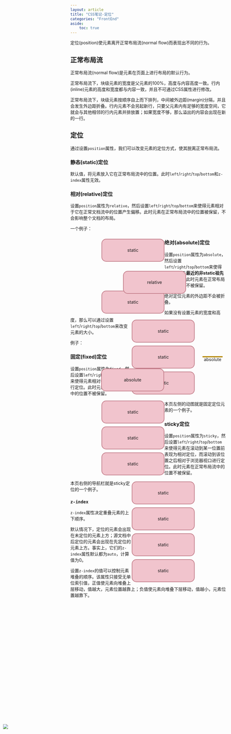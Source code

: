 ```yaml
---
layout: article
title: "CSS笔记-定位"
categories: "FrontEnd"
aside:
    toc: true
---
```


<style>
    .pos-box {
        border: 2px solid #c27c88;
        border-radius: 15px;
        background-color: #f1c4cd;
        width: 200px;
        height: 5em;
        margin: 10px 0;

        line-height: 5em;
        text-align: center;
    }

    .bare-box {
        position: absolute;
        top: 10px;
        left: 85%;
        right: 10px;
        bottom: 50%;

        border-radius: 15px;
        border: 2px solid #b78d12;
        margin: 10px 0;

        background-color: #f9d770;

        text-align: center;
    }

    .bare-box::before {
        content: "";
        display: inline-block;
        vertical-align: middle;
        height: 100%;
    }

    .stt {
        position: static;
    }

    .rel {
        position: relative;
        left: 70px;
        top: 20px;
    }

    .abs {
        position: absolute;
        left: 100px;
        top: 50px;
    }

    .fix {
        position: fixed;
        left: 10px;
        top: 60%;
        width: 150px;
        z-index: 99999;
    }
</style>

定位(position)使元素离开正常布局流(normal flow)而表现出不同的行为。

## 正常布局流

正常布局流(normal flow)是元素在页面上进行布局的默认行为。

正常布局流下，块级元素的宽度是父元素的100%，高度与内容高度一致。行内(inline)元素的高度和宽度都与内容一致，并且不可通过CSS属性进行修改。

正常布局流下，块级元素按顺序自上而下排列，中间被外边距(margin)分隔，并且会发生外边距折叠。行内元素不会另起新行，只要父元素内有足够的宽度空间，它就会与其他相邻的行内元素并排放置；如果宽度不够，那么溢出的内容会出现在新的一行。

## 定位

通过设置`position`属性，我们可以改变元素的定位方式，使其脱离正常布局流。

### 静态(static)定位

默认值，将元素放入它在正常布局流中的位置。此时`left`/`right`/`top`/`bottom`和`z-index`属性无效。

### 相对(relative)定位

设置`position`属性为`relative`，然后设置`left`/`right`/`top`/`bottom`来使得元素相对于它在正常文档流中的位置产生偏移。此时元素在正常布局流中的位置被保留，不会影响整个文档的布局。

一个例子：

<div class="example clearfix">
    <div style="float: left; margin-left: 20%">
        <div class="pos-box stt">static</div>
        <div class="pos-box rel">relative</div>
        <div class="pos-box stt">static</div>
    </div>
    <div style="float: right; margin-right: 20%">
        <div class="pos-box stt">static</div>
        <div class="pos-box stt">static</div>
        <div class="pos-box stt">static</div>
    </div>
</div>

### 绝对(absolute)定位

设置`position`属性为`absolute`，然后设置`left`/`right`/`top`/`bottom`来使得元素相对于**最近的非static祖先**产生偏移。此时元素在正常布局流中的位置不被保留。

绝对定位元素的外边距不会被折叠。

如果没有设置元素的宽度和高度，那么可以通过设置`left`/`right`/`top`/`bottom`来改变元素的大小。

例子：

<div class="example clearfix" style="position: relative;">
    <div style="float: left; margin-left: 20%">
        <div class="pos-box stt">static</div>
        <div class="pos-box abs">absolute</div>
        <div class="bare-box">absolute</div>
        <div class="pos-box stt">static</div>
        <div class="pos-box stt">static</div>
    </div>
    <div style="float: right; margin-right: 20%">
        <div class="pos-box stt">static</div>
        <div class="pos-box stt">static</div>
        <div class="pos-box stt">static</div>
        <div class="pos-box stt">static</div>
    </div>
</div>

### 固定(fixed)定位

设置`position`属性为`fixed`，然后设置`left`/`right`/`top`/`bottom`来使得元素相对于浏览器视口进行定位。此时元素在正常布局流中的位置不被保留。

本页左侧的动图就是固定定位元素的一个例子。

<div class="fix"><img src="http://lyc0037.gitee.io/pics/img/quin-chase-fish.gif"></div>

### sticky定位

设置`position`属性为`sticky`，然后设置`left`/`right`/`top`/`bottom`来使得元素在滚动到某一位置前表现为相对定位，而滚动到该位置之后相对于浏览器视口进行定位。此时元素在正常布局流中的位置不被保留。

本页右侧的导航栏就是sticky定位的一个例子。

### `z-index`

`z-index`属性决定重叠元素的上下顺序。

默认情况下，定位的元素会出现在未定位的元素上方；源文档中后定位的元素会出现在先定位的元素上方。事实上，它们的`z-index`属性默认都为`auto`，计算值为0。

设置`z-index`的值可以控制元素堆叠的顺序。该属性只接受无单位索引值，正值使元素向堆叠上层移动，值越大，元素位置越靠上；负值使元素向堆叠下层移动，值越小，元素位置越靠下。